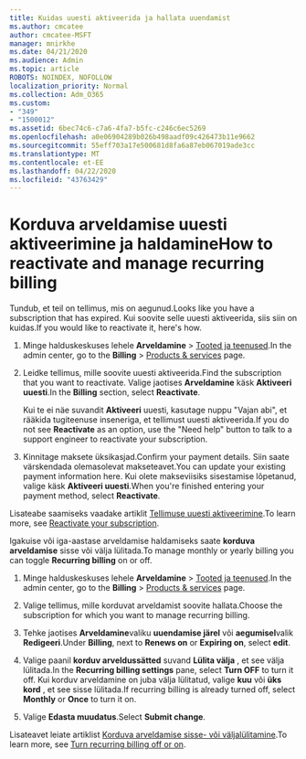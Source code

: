 ```yaml
---
title: Kuidas uuesti aktiveerida ja hallata uuendamist
ms.author: cmcatee
author: cmcatee-MSFT
manager: mnirkhe
ms.date: 04/21/2020
ms.audience: Admin
ms.topic: article
ROBOTS: NOINDEX, NOFOLLOW
localization_priority: Normal
ms.collection: Adm_O365
ms.custom:
- "349"
- "1500012"
ms.assetid: 6bec74c6-c7a6-4fa7-b5fc-c246c6ec5269
ms.openlocfilehash: a0e06904289b026b498aadf09c426473b11e9662
ms.sourcegitcommit: 55eff703a17e500681d8fa6a87eb067019ade3cc
ms.translationtype: MT
ms.contentlocale: et-EE
ms.lasthandoff: 04/22/2020
ms.locfileid: "43763429"
---
```

# <a name="how-to-reactivate-and-manage-recurring-billing"></a><span data-ttu-id="36065-102">Korduva arveldamise uuesti aktiveerimine ja haldamine</span><span class="sxs-lookup"><span data-stu-id="36065-102">How to reactivate and manage recurring billing</span></span>

<span data-ttu-id="36065-103">Tundub, et teil on tellimus, mis on aegunud.</span><span class="sxs-lookup"><span data-stu-id="36065-103">Looks like you have a subscription that has expired.</span></span> <span data-ttu-id="36065-104">Kui soovite selle uuesti aktiveerida, siis siin on kuidas.</span><span class="sxs-lookup"><span data-stu-id="36065-104">If you would like to reactivate it, here's how.</span></span>
  
1. <span data-ttu-id="36065-105">Minge halduskeskuses lehele **Arveldamine** \> [Tooted ja teenused](https://go.microsoft.com/fwlink/p/?linkid=842054).</span><span class="sxs-lookup"><span data-stu-id="36065-105">In the admin center, go to the **Billing** \> [Products & services](https://go.microsoft.com/fwlink/p/?linkid=842054) page.</span></span>

2. <span data-ttu-id="36065-106">Leidke tellimus, mille soovite uuesti aktiveerida.</span><span class="sxs-lookup"><span data-stu-id="36065-106">Find the subscription that you want to reactivate.</span></span> <span data-ttu-id="36065-107">Valige jaotises **Arveldamine** käsk **Aktiveeri uuesti**.</span><span class="sxs-lookup"><span data-stu-id="36065-107">In the **Billing** section, select  **Reactivate**.</span></span>

    <span data-ttu-id="36065-108">Kui te ei näe suvandit **Aktiveeri** uuesti, kasutage nuppu "Vajan abi", et rääkida tugiteenuse inseneriga, et tellimust uuesti aktiveerida.</span><span class="sxs-lookup"><span data-stu-id="36065-108">If you do not see **Reactivate** as an option, use the "Need help" button to talk to a support engineer to reactivate your subscription.</span></span>

3. <span data-ttu-id="36065-109">Kinnitage maksete üksikasjad.</span><span class="sxs-lookup"><span data-stu-id="36065-109">Confirm your payment details.</span></span> <span data-ttu-id="36065-110">Siin saate värskendada olemasolevat makseteavet.</span><span class="sxs-lookup"><span data-stu-id="36065-110">You can update your existing payment information here.</span></span> <span data-ttu-id="36065-111">Kui olete makseviisiks sisestamise lõpetanud, valige käsk **Aktiveeri uuesti**.</span><span class="sxs-lookup"><span data-stu-id="36065-111">When you're finished entering your payment method, select **Reactivate**.</span></span>

<span data-ttu-id="36065-112">Lisateabe saamiseks vaadake artiklit [Tellimuse uuesti aktiveerimine](https://docs.microsoft.com//office365/admin/subscriptions-and-billing/reactivate-your-subscription).</span><span class="sxs-lookup"><span data-stu-id="36065-112">To learn more, see [Reactivate your subscription](https://docs.microsoft.com//office365/admin/subscriptions-and-billing/reactivate-your-subscription).</span></span> 

<span data-ttu-id="36065-113">Igakuise või iga-aastase arveldamise haldamiseks saate **korduva arveldamise** sisse või välja lülitada.</span><span class="sxs-lookup"><span data-stu-id="36065-113">To manage monthly or yearly billing you can toggle **Recurring billing** on or off.</span></span>
  
1. <span data-ttu-id="36065-114">Minge halduskeskuses lehele **Arveldamine** \> [Tooted ja teenused](https://go.microsoft.com/fwlink/p/?linkid=842054).</span><span class="sxs-lookup"><span data-stu-id="36065-114">In the admin center, go to the **Billing** \> [Products & services](https://go.microsoft.com/fwlink/p/?linkid=842054) page.</span></span>

2. <span data-ttu-id="36065-115">Valige tellimus, mille korduvat arveldamist soovite hallata.</span><span class="sxs-lookup"><span data-stu-id="36065-115">Choose the subscription for which you want to manage recurring billing.</span></span>

3. <span data-ttu-id="36065-116">Tehke jaotises **Arveldamine**valiku **uuendamise järel** või **aegumisel**valik **Redigeeri**.</span><span class="sxs-lookup"><span data-stu-id="36065-116">Under **Billing**, next to **Renews on** or **Expiring on**, select **edit**.</span></span>

4. <span data-ttu-id="36065-117">Valige paanil **korduv arveldussätted** suvand **Lülita välja** , et see välja lülitada.</span><span class="sxs-lookup"><span data-stu-id="36065-117">In the **Recurring billing settings** pane, select **Turn OFF** to turn it off.</span></span> <span data-ttu-id="36065-118">Kui korduv arveldamine on juba välja lülitatud, valige **kuu** või **üks kord** , et see sisse lülitada.</span><span class="sxs-lookup"><span data-stu-id="36065-118">If recurring billing is already turned off, select **Monthly** or **Once** to turn it on.</span></span>

5. <span data-ttu-id="36065-119">Valige **Edasta muudatus**.</span><span class="sxs-lookup"><span data-stu-id="36065-119">Select **Submit change**.</span></span>

<span data-ttu-id="36065-120">Lisateavet leiate artiklist [Korduva arveldamise sisse- või väljalülitamine](https://docs.microsoft.com/office365/admin/subscriptions-and-billing/renew-your-subscription#turn-recurring-billing-off-or-on).</span><span class="sxs-lookup"><span data-stu-id="36065-120">To learn more, see [Turn recurring billing off or on](https://docs.microsoft.com/office365/admin/subscriptions-and-billing/renew-your-subscription#turn-recurring-billing-off-or-on).</span></span>